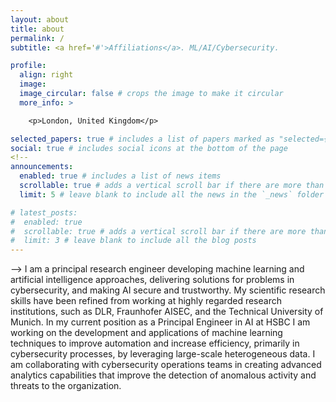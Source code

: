 ```yaml
---
layout: about
title: about
permalink: /
subtitle: <a href='#'>Affiliations</a>. ML/AI/Cybersecurity.

profile:
  align: right
  image: 
  image_circular: false # crops the image to make it circular
  more_info: >

    <p>London, United Kingdom</p>

selected_papers: true # includes a list of papers marked as "selected={true}"
social: true # includes social icons at the bottom of the page
<!--
announcements:
  enabled: true # includes a list of news items
  scrollable: true # adds a vertical scroll bar if there are more than 3 news items
  limit: 5 # leave blank to include all the news in the `_news` folder

# latest_posts:
#  enabled: true
#  scrollable: true # adds a vertical scroll bar if there are more than 3 new posts items
#  limit: 3 # leave blank to include all the blog posts
---
```

-->
I am a principal research engineer developing machine learning and artificial intelligence approaches, delivering solutions for problems in cybersecurity, and making AI secure and trustworthy. My scientific research skills have been refined from working at highly regarded research institutions, such as DLR, Fraunhofer AISEC, and the Technical University of Munich. In my current position as a Principal Engineer in AI at HSBC I am working on the development and applications of machine learning techniques to improve automation and increase efficiency, primarily in cybersecurity processes, by leveraging large-scale heterogeneous data. I am collaborating with cybersecurity operations teams in creating advanced analytics capabilities that improve the detection of anomalous activity and threats to the organization. 
